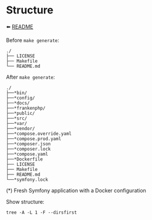 # Structure

⬅️ [README](../README.md)

Before `make generate`:

```
./
├── LICENSE
├── Makefile
└── README.md
```

After `make generate`:

```
./
├──*bin/
├──*config/
├──*docs/
├──*frankenphp/
├──*public/
├──*src/
├──*var/
├──*vendor/
├──*compose.override.yaml
├──*compose.prod.yaml
├──*composer.json
├──*composer.lock
├──*compose.yaml
├──*Dockerfile
├── LICENSE
├── Makefile
├── README.md
└──*symfony.lock 
```

(*) Fresh Symfony application with a Docker configuration

Show structure:

```shell
tree -A -L 1 -F --dirsfirst
```
